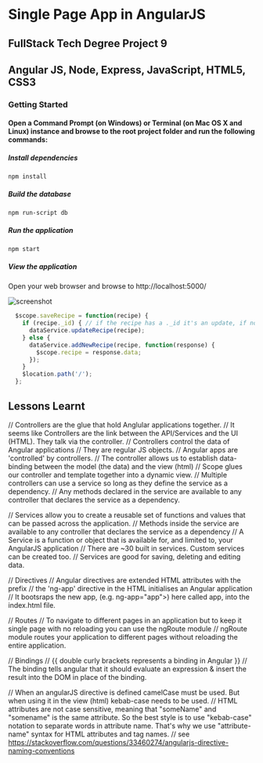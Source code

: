 # Single Page App in AngularJS 
## FullStack Tech Degree Project 9

## Angular JS, Node, Express, JavaScript, HTML5, CSS3

### Getting Started

#### Open a Command Prompt (on Windows) or Terminal (on Mac OS X and Linux) instance and browse to the root project folder and run the following commands:

##### Install dependencies
`npm install`

##### Build the database
`npm run-script db`

##### Run the application
`npm start`

##### View the application
Open your web browser and browse to http://localhost:5000/

![screenshot](https://user-images.githubusercontent.com/15713718/32322657-2eb824b6-bfbd-11e7-8f47-74a64d1c57d0.png)

```Javascript
  $scope.saveRecipe = function(recipe) {
    if (recipe._id) { // if the recipe has a ._id it's an update, if not it's a new recipe.
      dataService.updateRecipe(recipe);
    } else {
      dataService.addNewRecipe(recipe, function(response) {
        $scope.recipe = response.data;
      });
    }
    $location.path('/'); 
  };

```

## Lessons Learnt

// Controllers are the glue that hold Anglular applications together.
  // It seems like Controllers are the link between the API/Services and the UI (HTML). They talk via the controller.
  // Controllers control the data of Angular applications
  // They are regular JS objects.
  // Angular apps are 'controlled' by controllers.
  // The controller allows us to establish data-binding between the model (the data) and the view (html)
  // Scope glues our controller and template together into a dynamic view.
  // Multiple controllers can use a service so long as they define the service as a dependency.
    // Any methods declared in the service are available to any controller that declares the service as a dependency.

// Services allow you to create a reusable set of functions and values that can be passed across the application.
  // Methods inside the service are available to any controller that declares the service as a dependency
  // A Service is a function or object that is available for, and limited to, your AngularJS application
  // There are ~30 built in services. Custom services can be created too.
  // Services are good for saving, deleting and editing data.

// Directives
  // Angular directives are extended HTML attributes with the prefix
  // the 'ng-app' directive in the HTML initialises an Angular application
    //  It bootsraps the new app, (e.g. ng-app="app">) here called app, into the index.html file.

// Routes
  // To navigate to different pages in an application but to keep it single page with no reloading you can use the ngRoute module
  // ngRoute module routes your application to different pages without reloading the entire application.

// Bindings
  // {{ double curly brackets represents a binding in Angular }}
  // The binding tells angular that it should evaluate an expression & insert the result into the DOM in place of the binding.

// When an angularJS directive is defined camelCase must be used. But when using it in the view (html) kebab-case needs to be used.
 // HTML attributes are not case sensitive, meaning that "someName" and "somename" is the same attribute. So the best style is to use "kebab-case" notation to separate words in attribute name. That's why we use "attribute-name" syntax for HTML attributes and tag names.
 // see https://stackoverflow.com/questions/33460274/angularjs-directive-naming-conventions
